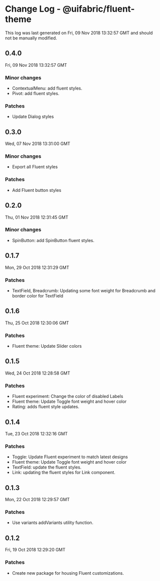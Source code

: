 # Change Log - @uifabric/fluent-theme

This log was last generated on Fri, 09 Nov 2018 13:32:57 GMT and should not be manually modified.

## 0.4.0
Fri, 09 Nov 2018 13:32:57 GMT

### Minor changes

- ContextualMenu: add fluent styles.
- Pivot: add fluent styles.

### Patches

- Update Dialog styles

## 0.3.0
Wed, 07 Nov 2018 13:31:00 GMT

### Minor changes

- Export all Fluent styles

### Patches

- Add Fluent button styles

## 0.2.0
Thu, 01 Nov 2018 12:31:45 GMT

### Minor changes

- SpinButton: add SpinButton fluent styles.

## 0.1.7
Mon, 29 Oct 2018 12:31:29 GMT

### Patches

- TextField, Breadcrumb: Updating some font weight for Breadcrumb and border color for TextField

## 0.1.6
Thu, 25 Oct 2018 12:30:06 GMT

### Patches

- Fluent theme: Update Slider colors

## 0.1.5
Wed, 24 Oct 2018 12:28:58 GMT

### Patches

- Fluent experiment: Change the color of disabled Labels
- Fluent theme: Update Toggle font weight and hover color
- Rating: adds fluent style updates.

## 0.1.4
Tue, 23 Oct 2018 12:32:16 GMT

### Patches

- Toggle: Update Fluent experiment to match latest designs
- Fluent theme: Update Toggle font weight and hover color
- TextField: update the fluent styles.
- Link: updating the fluent styles for Link component.

## 0.1.3
Mon, 22 Oct 2018 12:29:57 GMT

### Patches

- Use variants addVariants utility function.

## 0.1.2
Fri, 19 Oct 2018 12:29:20 GMT

### Patches

- Create new package for housing Fluent customizations.

